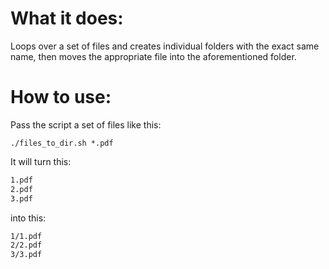 # What it does:

Loops over a set of files and creates individual folders with the exact same name, then moves the appropriate file into the aforementioned folder.

# How to use:
Pass the script a set of files like this:

```./files_to_dir.sh *.pdf```

It will turn this:

```bash
1.pdf
2.pdf
3.pdf
```

into this:

```bash
1/1.pdf
2/2.pdf
3/3.pdf
```
